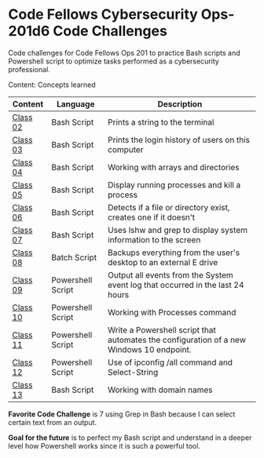 # Code Fellows Cybersecurity Ops-201d6 Code Challenges
Code challenges for Code Fellows Ops 201 to practice Bash scripts and Powershell script to optimize tasks performed as a cybersecurity professional. 

Content: Concepts learned

| Content       | Language | Description |
| ------------- | ---      |  ---        |
| [Class 02](https://github.com/connieuribe/ops-201d6-code-challenges/blob/main/ops-challenge02.sh)  | Bash Script   | Prints a string to the terminal |
| [Class 03](https://github.com/connieuribe/ops-201d6-code-challenges/blob/main/ops-challenge03.sh)     | Bash Script   | Prints the login history of users on this computer    |
| [Class 04](https://github.com/connieuribe/ops-201d6-code-challenges/blob/main/ops-challenge04.sh)    | Bash Script   | Working with arrays and directories |
| [Class 05](https://github.com/connieuribe/ops-201d6-code-challenges/blob/main/ops-challenge05.sh)     | Bash Script   | Display running processes and kill a process|
| [Class 06](https://github.com/connieuribe/ops-201d6-code-challenges/blob/main/ops-challenge06.sh)    | Bash Script   | Detects if a file or directory exist, creates one if it doesn't |
| [Class 07](https://github.com/connieuribe/ops-201d6-code-challenges/blob/main/ops-challenge07.sh)     | Bash Script   | Uses lshw and grep to display system information to the screen |
| [Class 08](https://github.com/connieuribe/ops-201d6-code-challenges/blob/main/ops-challenge08.bat)   | Batch Script   | Backups everything from the user's desktop to an external E drive|
| [Class 09](https://github.com/connieuribe/ops-201d6-code-challenges/blob/main/ops-challenge09.ps1)    |Powershell Script | Output all events from the System event log that occurred in the last 24 hours  |
| [Class 10](https://github.com/connieuribe/ops-201d6-code-challenges/blob/main/ops-challenge10.ps1)    |Powershell Script | Working with Processes command |
| [Class 11](https://github.com/connieuribe/ops-201d6-code-challenges/blob/main/ops-challenge11.ps1)     | Powershell Script | Write a Powershell script that automates the configuration of a new Windows 10 endpoint. |
| [Class 12](https://github.com/connieuribe/ops-201d6-code-challenges/blob/main/ops-challenge12.ps1)     |Powershell Script | Use of ipconfig /all command and Select-String |
| [Class 13](https://github.com/connieuribe/ops-201d6-code-challenges/blob/main/ops-challenge13.sh)     | Bash Script   | Working with domain names |






**Favorite Code Challenge** is 7 using Grep in Bash because I can select certain text from an output. 


**Goal for the future** is to perfect my Bash script and understand in a deeper level how Powershell works since it is such a powerful tool. 

